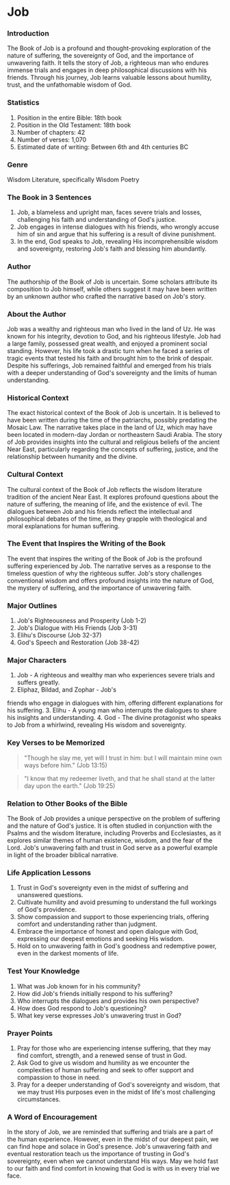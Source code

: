 # Job

### Introduction

The Book of Job is a profound and thought-provoking exploration of the nature of suffering, the sovereignty of God, and the importance of unwavering faith. It tells the story of Job, a righteous man who endures immense trials and engages in deep philosophical discussions with his friends. Through his journey, Job learns valuable lessons about humility, trust, and the unfathomable wisdom of God.

### Statistics

1. Position in the entire Bible: 18th book
2. Position in the Old Testament: 18th book
3. Number of chapters: 42
4. Number of verses: 1,070
5. Estimated date of writing: Between 6th and 4th centuries BC

### Genre

Wisdom Literature, specifically Wisdom Poetry

### The Book in 3 Sentences

1. Job, a blameless and upright man, faces severe trials and losses, challenging his faith and understanding of God's justice.
2. Job engages in intense dialogues with his friends, who wrongly accuse him of sin and argue that his suffering is a result of divine punishment.
3. In the end, God speaks to Job, revealing His incomprehensible wisdom and sovereignty, restoring Job's faith and blessing him abundantly.

### Author

The authorship of the Book of Job is uncertain. Some scholars attribute its composition to Job himself, while others suggest it may have been written by an unknown author who crafted the narrative based on Job's story.

### About the Author

Job was a wealthy and righteous man who lived in the land of Uz. He was known for his integrity, devotion to God, and his righteous lifestyle. Job had a large family, possessed great wealth, and enjoyed a prominent social standing. However, his life took a drastic turn when he faced a series of tragic events that tested his faith and brought him to the brink of despair. Despite his sufferings, Job remained faithful and emerged from his trials with a deeper understanding of God's sovereignty and the limits of human understanding.

### Historical Context

The exact historical context of the Book of Job is uncertain. It is believed to have been written during the time of the patriarchs, possibly predating the Mosaic Law. The narrative takes place in the land of Uz, which may have been located in modern-day Jordan or northeastern Saudi Arabia. The story of Job provides insights into the cultural and religious beliefs of the ancient Near East, particularly regarding the concepts of suffering, justice, and the relationship between humanity and the divine.

### Cultural Context

The cultural context of the Book of Job reflects the wisdom literature tradition of the ancient Near East. It explores profound questions about the nature of suffering, the meaning of life, and the existence of evil. The dialogues between Job and his friends reflect the intellectual and philosophical debates of the time, as they grapple with theological and moral explanations for human suffering.

### The Event that Inspires the Writing of the Book

The event that inspires the writing of the Book of Job is the profound suffering experienced by Job. The narrative serves as a response to the timeless question of why the righteous suffer. Job's story challenges conventional wisdom and offers profound insights into the nature of God, the mystery of suffering, and the importance of unwavering faith.

### Major Outlines

1. Job's Righteousness and Prosperity (Job 1-2)
2. Job's Dialogue with His Friends (Job 3-31)
3. Elihu's Discourse (Job 32-37)
4. God's Speech and Restoration (Job 38-42)

### Major Characters

1. Job - A righteous and wealthy man who experiences severe trials and suffers greatly.
2. Eliphaz, Bildad, and Zophar - Job's

friends who engage in dialogues with him, offering different explanations for his suffering. 3. Elihu - A young man who interrupts the dialogues to share his insights and understanding. 4. God - The divine protagonist who speaks to Job from a whirlwind, revealing His wisdom and sovereignty.

### Key Verses to be Memorized

> "Though he slay me, yet will I trust in him: but I will maintain mine own ways before him." (Job 13:15)

> "I know that my redeemer liveth, and that he shall stand at the latter day upon the earth." (Job 19:25)

### Relation to Other Books of the Bible

The Book of Job provides a unique perspective on the problem of suffering and the nature of God's justice. It is often studied in conjunction with the Psalms and the wisdom literature, including Proverbs and Ecclesiastes, as it explores similar themes of human existence, wisdom, and the fear of the Lord. Job's unwavering faith and trust in God serve as a powerful example in light of the broader biblical narrative.

### Life Application Lessons

1. Trust in God's sovereignty even in the midst of suffering and unanswered questions.
2. Cultivate humility and avoid presuming to understand the full workings of God's providence.
3. Show compassion and support to those experiencing trials, offering comfort and understanding rather than judgment.
4. Embrace the importance of honest and open dialogue with God, expressing our deepest emotions and seeking His wisdom.
5. Hold on to unwavering faith in God's goodness and redemptive power, even in the darkest moments of life.

### Test Your Knowledge

1. What was Job known for in his community?
2. How did Job's friends initially respond to his suffering?
3. Who interrupts the dialogues and provides his own perspective?
4. How does God respond to Job's questioning?
5. What key verse expresses Job's unwavering trust in God?

### Prayer Points

1. Pray for those who are experiencing intense suffering, that they may find comfort, strength, and a renewed sense of trust in God.
2. Ask God to give us wisdom and humility as we encounter the complexities of human suffering and seek to offer support and compassion to those in need.
3. Pray for a deeper understanding of God's sovereignty and wisdom, that we may trust His purposes even in the midst of life's most challenging circumstances.

### A Word of Encouragement

In the story of Job, we are reminded that suffering and trials are a part of the human experience. However, even in the midst of our deepest pain, we can find hope and solace in God's presence. Job's unwavering faith and eventual restoration teach us the importance of trusting in God's sovereignty, even when we cannot understand His ways. May we hold fast to our faith and find comfort in knowing that God is with us in every trial we face.

